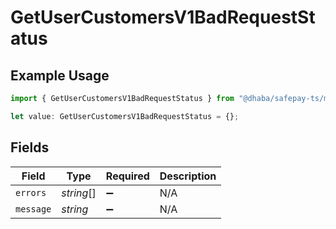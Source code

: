 # GetUserCustomersV1BadRequestStatus

## Example Usage

```typescript
import { GetUserCustomersV1BadRequestStatus } from "@dhaba/safepay-ts/models/operations";

let value: GetUserCustomersV1BadRequestStatus = {};
```

## Fields

| Field              | Type               | Required           | Description        |
| ------------------ | ------------------ | ------------------ | ------------------ |
| `errors`           | *string*[]         | :heavy_minus_sign: | N/A                |
| `message`          | *string*           | :heavy_minus_sign: | N/A                |